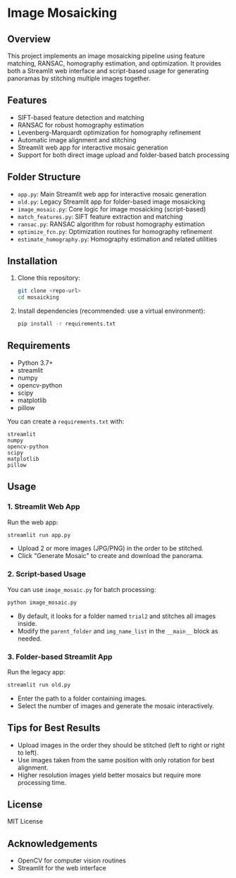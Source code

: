 # Image Mosaicking

## Overview
This project implements an image mosaicking pipeline using feature matching, RANSAC, homography estimation, and optimization. It provides both a Streamlit web interface and script-based usage for generating panoramas by stitching multiple images together.

## Features
- SIFT-based feature detection and matching
- RANSAC for robust homography estimation
- Levenberg-Marquardt optimization for homography refinement
- Automatic image alignment and stitching
- Streamlit web app for interactive mosaic generation
- Support for both direct image upload and folder-based batch processing

## Folder Structure
- `app.py`: Main Streamlit web app for interactive mosaic generation
- `old.py`: Legacy Streamlit app for folder-based image mosaicking
- `image_mosaic.py`: Core logic for image mosaicking (script-based)
- `match_features.py`: SIFT feature extraction and matching
- `ransac.py`: RANSAC algorithm for robust homography estimation
- `optimize_fcn.py`: Optimization routines for homography refinement
- `estimate_homography.py`: Homography estimation and related utilities

## Installation
1. Clone this repository:
   ```bash
   git clone <repo-url>
   cd mosaicking
   ```
2. Install dependencies (recommended: use a virtual environment):
   ```bash
   pip install -r requirements.txt
   ```

## Requirements
- Python 3.7+
- streamlit
- numpy
- opencv-python
- scipy
- matplotlib
- pillow

You can create a `requirements.txt` with:
```
streamlit
numpy
opencv-python
scipy
matplotlib
pillow
```

## Usage

### 1. Streamlit Web App
Run the web app:
```bash
streamlit run app.py
```
- Upload 2 or more images (JPG/PNG) in the order to be stitched.
- Click "Generate Mosaic" to create and download the panorama.

### 2. Script-based Usage
You can use `image_mosaic.py` for batch processing:
```bash
python image_mosaic.py
```
- By default, it looks for a folder named `trial2` and stitches all images inside.
- Modify the `parent_folder` and `img_name_list` in the `__main__` block as needed.

### 3. Folder-based Streamlit App
Run the legacy app:
```bash
streamlit run old.py
```
- Enter the path to a folder containing images.
- Select the number of images and generate the mosaic interactively.

## Tips for Best Results
- Upload images in the order they should be stitched (left to right or right to left).
- Use images taken from the same position with only rotation for best alignment.
- Higher resolution images yield better mosaics but require more processing time.

## License
MIT License

## Acknowledgements
- OpenCV for computer vision routines
- Streamlit for the web interface 
